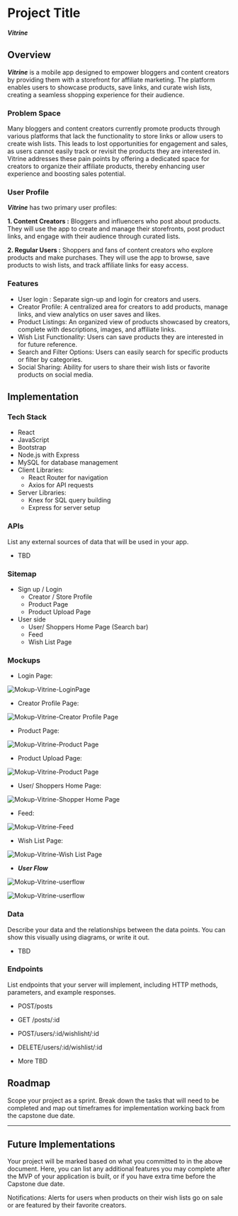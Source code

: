 # Project Title

**_Vitrine_**

## Overview

**_Vitrine_** is a mobile app designed to empower bloggers and content creators by providing them with a storefront for affiliate marketing. The platform enables users to showcase products, save links, and curate wish lists, creating a seamless shopping experience for their audience.

### Problem Space

Many bloggers and content creators currently promote products through various platforms that lack the functionality to store links or allow users to create wish lists. This leads to lost opportunities for engagement and sales, as users cannot easily track or revisit the products they are interested in. Vitrine addresses these pain points by offering a dedicated space for creators to organize their affiliate products, thereby enhancing user experience and boosting sales potential.

### User Profile

**_Vitrine_** has two primary user profiles:

**1. Content Creators :** Bloggers and influencers who post about products. They will use the app to create and manage their storefronts, post product links, and engage with their audience through curated lists.

**2. Regular Users :** Shoppers and fans of content creators who explore products and make purchases. They will use the app to browse, save products to wish lists, and track affiliate links for easy access.

### Features

- User login : Separate sign-up and login for creators and users.
- Creator Profile: A centralized area for creators to add products, manage links, and view analytics on user saves and likes.
- Product Listings: An organized view of products showcased by creators, complete with descriptions, images, and affiliate links.
- Wish List Functionality: Users can save products they are interested in for future reference.
- Search and Filter Options: Users can easily search for specific products or filter by categories.
- Social Sharing: Ability for users to share their wish lists or favorite products on social media.

## Implementation

### Tech Stack

- React
- JavaScript
- Bootstrap
- Node.js with Express
- MySQL for database management
- Client Libraries:
  - React Router for navigation
  - Axios for API requests
- Server Libraries:
  - Knex for SQL query building
  - Express for server setup

### APIs

List any external sources of data that will be used in your app.

- TBD

### Sitemap

- Sign up / Login
  - Creator / Store Profile
  - Product Page
  - Product Upload Page
- User side
  - User/ Shoppers Home Page (Search bar)
  - Feed
  - Wish List Page

### Mockups

- Login Page:

![Mokup-Vitrine-LoginPage](./assets/mockups/Login%20Page.svg)

- Creator Profile Page:

![Mokup-Vitrine-Creator Profile Page](./assets//mockups/Creator%20Profile.svg)

- Product Page:

![Mokup-Vitrine-Product Page](./assets/mockups/Product%20Page.svg)

- Product Upload Page:

![Mokup-Vitrine-Product Page](./assets/mockups/Product%20Upload%20page.svg)

- User/ Shoppers Home Page:

![Mokup-Vitrine-Shopper Home Page](./assets/mockups/User%20Home%20Page.svg)

- Feed:

![Mokup-Vitrine-Feed](./assets/mockups/User%20Feed.svg)

- Wish List Page:

![Mokup-Vitrine-Wish List Page](./assets/mockups/User%20Wishlist.svg)

- **_User Flow_**

![Mokup-Vitrine-userflow](./assets/mockups/Userflow_1.svg)

![Mokup-Vitrine-userflow](./assets/mockups/Userflow_2.svg)

### Data

Describe your data and the relationships between the data points. You can show this visually using diagrams, or write it out.

- TBD

### Endpoints

List endpoints that your server will implement, including HTTP methods, parameters, and example responses.

- POST/posts
- GET /posts/:id
- POST/users/:id/wishlisht/:id
- DELETE/users/:id/wishlist/:id

- More TBD

## Roadmap

Scope your project as a sprint. Break down the tasks that will need to be completed and map out timeframes for implementation working back from the capstone due date.

---

## Future Implementations

Your project will be marked based on what you committed to in the above document. Here, you can list any additional features you may complete after the MVP of your application is built, or if you have extra time before the Capstone due date.

Notifications: Alerts for users when products on their wish lists go on sale or are featured by their favorite creators.
